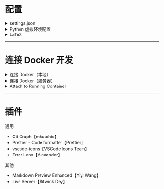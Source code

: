# 配置

<details>
<summary>settings.json</summary>

左下角齿轮 -> Settings -> 右上角转换符号打开 settings.json 文件

```json
{
  // 设置编辑器字体
  "editor.fontSize": 16,
  // 设置菜单栏大小
  "window.zoomLevel": 0.5,
  // 设置代码格式自动调整
  "editor.formatOnType": true,
  "editor.formatOnSave": true,
  // 设置启动时不显示欢迎界面
  "workbench.startupEditor": "none",
  // 设置python interpreter路径
  "python.defaultInterpreterPath": "YOUR/PATH",
  // 设置terminal字体大小
  "terminal.integrated.fontSize": 16,
  "extensions.ignoreRecommendations": true,
  "notebook.lineNumbers": "on"
}
```

</details>

<details>
<summary>Python 虚拟环境配置</summary>

在 vscode 中的 settings.json 中添加如下配置

```bash
"python.venvPath": "/Users/user/pyenvs", // 这里是你的虚拟环境存放位置
"python.venvFolders": [
    ".jupyter", // 这里是你的虚拟环境名称，也就是文件名
],
```

</details>

<details>
<summary>LaTeX</summary>

```bash
{
  // 设置LaTeX环境
  "latex-workshop.latex.recipes": [
    {
      "name": "xelatex",
      "tools": [
        "xelatex"
      ]
    },
    {
      "name": "xe*2",
      "tools": [
        "xelatex",
        "xelatex"
      ]
    },
    {
      "name": "latexmk",
      "tools": [
        "latexmk"
      ]
    },
    {
      "name": "xelatex -> bibtex -> xelatex*2",
      "tools": [
        "xelatex",
        "bibtex",
        "xelatex",
        "xelatex"
      ]
    },
    {
      "name": "pdflatex -> bibtex -> pdflatex*2",
      "tools": [
        "pdflatex",
        "bibtex",
        "pdflatex",
        "pdflatex"
      ]
    }
  ],
  "latex-workshop.latex.tools": [
    {
      "name": "latexmk",
      "command": "latexmk",
      "args": [
        "-synctex=1",
        "-interaction=nonstopmode",
        "-file-line-error",
        "-pdf",
        "%DOC%"
      ]
    },
    {
      "name": "pdflatex -> bibtex -> pdflatex*2",
      "command": "xelatex",
      "args": [
          "pdflatex",
          "bibtex",
          "pdflatex",
          "pdflatex"
      ]
    },
    {
      "name": "xelatex",
      "command": "xelatex",
      "args": [
        "-synctex=1",
        "-interaction=nonstopmode",
        "-file-line-error",
        "%DOC%"
      ]
    },
    {
      "name": "pdflatex",
      "command": "pdflatex",
      "args": [
        "-synctex=1",
        "-interaction=nonstopmode",
        "-file-line-error",
        "%DOC%"
      ]
    },
    {
      "name": "bibtex",
      "command": "bibtex",
      "args": [
        "%DOCFILE%"
      ]
    }
  ],
  "latex-workshop.view.pdf.viewer": "tab",
  "latex-workshop.latex.clean.fileTypes": [
    "*.aux",
    "*.bbl",
    "*.blg",
    "*.idx",
    "*.ind",
    "*.lof",
    "*.lot",
    "*.out",
    "*.toc",
    "*.acn",
    "*.acr",
    "*.alg",
    "*.glg",
    "*.glo",
    "*.gls",
    "*.ist",
    "*.fls",
    "*.log",
    "*.fdb_latexmk"
  ],
}
```

</details>

---

# 连接 Docker 开发

<details>
<summary>连接 Docker（本地）</summary>

1. 启动容器，注意做好目录映射
2. 在 VSCode 的 Docker 插件里，找到容器，然后右键 Attach Visual Studio Code 就可以连接到 Docker 容器
3. Open Folder 打开容器里的文件夹

Connect to Host -> Configure SSH Hosts... -> /Users/xxx/.ssh/config -> 配置用户名和 IP 地址 -> 选择远程 SSH 地址

</details>

<details>
<summary>连接 Docker（服务器）</summary>
不用在容器内安装 ssh 服务就可以将远程服务器中的 docker 容器作为开发环境

其实 ssh 连接服务器就好了，然后 remote-container 和 docker 扩展就可以连接到容器里面了，没必要去容器里装 ssh, 这也不符合 docker 的理念

装上 remote development 和 docker,正常 ssh 连接到服务器，这时候左边可以看到小鲸鱼，点一下上面可以看到容器和镜像列表，右键容器可以运行，或者直接输命令也行，运行后再运行的容器上右键点 attach to vscode 会打开个新窗口，初次打开要等一会儿，vscode 会在上面装 server 端，然后就能用了，左边也能直接看到容器里的文件，挺方便的

</details>

<details>
<summary>Attach to Running Container</summary>

<details>
<summary>在服务器上安装vscode-server的【步骤】</summary>

https://zhuanlan.zhihu.com/p/493050003

```bash
# 1.Find VSCode commit id

# 2.get vscode-server-linux-x64.tar.gz
https://update.code.visualstudio.com/commit:COMMIT_ID/server-linux-x64/stable
https://update.code.visualstudio.com/commit:COMMIT_ID/server-linux-arm64/stable

# 3.Upload vscode-server-linux-x64.tar.gz to server or container

# 4.deploy vscode-server to server or container
mkdir -p ~/.vscode-server/bin
tar -zxvf ./vscode-server-linux-x64.tar.gz
mv ./vscode-server-linux-x64 ~/.vscode-server/bin/COMMIT_ID
touch ~/.vscode-server/bin/COMMIT_ID/0
```

</details>

<details>
<summary>在服务器上安装vscode-server的【脚本】</summary>

```bash
# bash.sh
commit_id="xxx"
vsname="~/.vscode-server/bin"
vsl="vscode-server-linux-x64"

mkdir -p ${vsname}
tar -zxvf ./${vsl}.tar.gz
mv ./${vsl} ${vsname}/${commit_id}
touch ${vsname}/${commit_id}/0
```

</details>

<details>
<summary>docker-compose.yml</summary>

```yaml
services:
  djangodev:
    image: registry.cn-shenzhen.aliyuncs.com/haroldfinch/python:3.10.16-slim-bookworm
    container_name: djangodev
    volumes:
      - ./:/home/work
    ports:
      - 8000:8000
    command: ["tail", "-f", "/dev/null"]
    restart: always
```

</details>

</details>

---

# 插件

通用

- Git Graph【mhutchie】
- Prettier - Code formatter【Prettier】
- vscode-icons【VSCode Icons Team】
- Error Lens【Alexander】

其他

- Markdown Preview Enhanced【Yiyi Wang】
- Live Server【Ritwick Dey】
